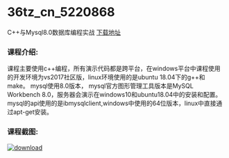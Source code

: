 # 36tz_cn_5220868
C++与Mysql8.0数据库编程实战
[下载地址](http://www.36tz.cn/article/5220868 "下载地址")
### 课程介绍:
课程主要使用c++编程，所有演示代码都是跨平台，在windows平台中课程使用的开发环境为vs2017社区版，linux环境使用的是ubuntu 18.04下的g++和make。
mysql使用8.0版本， mysql官方图形管理工具版本是MySQL Workbench 8.0，服务器会演示在windows10和ubuntu18.04中的安装和配置。
mysql的api使用的是ibmysqlclient,windows中使用的64位版本，linux中直接通过apt-get安装。

### 课程截图:
[![download](http://36tz.cn/muke_img/2021_08_2-62.png "下载地址")](http://www.36tz.cn "下载地址")
